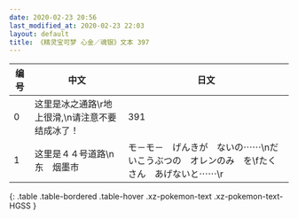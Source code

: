 ```yaml
---
date: 2020-02-23 20:56
last_modified_at: 2020-02-23 22:03
layout: default
title: 《精灵宝可梦 心金／魂银》文本 397
---
```

| 编号 | 中文 | 日文 |
| ---- | ---- | ---- |
| 0 | 这里是冰之通路\r地上很滑,\n请注意不要结成冰了！ | 391 |
| 1 | 这里是４４号道路\n东　烟墨市 | モ－モ－　げんきが　ないの⋯⋯\nだいこうぶつの　オレンのみ　を\fたくさん　あげないと⋯⋯\r |
{: .table .table-bordered .table-hover .xz-pokemon-text .xz-pokemon-text-HGSS }